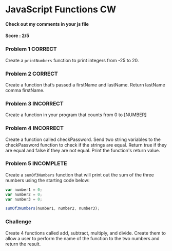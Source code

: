 # JavaScript Functions CW
#### Check out my comments in your js file
#### Score : 2/5
### Problem 1 CORRECT

Create a ```printNumbers``` function to print integers from -25 to 20.

### Problem 2 CORRECT
Create a function that’s passed a firstName and lastName. Return lastName comma firstName.

### Problem 3 INCORRECT
Create a function in your program that counts from 0 to [NUMBER]

### Problem 4 INCORRECT
Create a function called checkPassword. Send two string variables to the checkPassword function to check if the strings are equal. Return true if they are equal and false if they are not equal. Print the function's return value.

### Problem 5 INCOMPLETE
Create a ```sumOf3Numbers``` function that will print out the sum of the three numbers using the starting code below:
```javascript
var number1 = 0;
var number2 = 0;
var number3 = 0;

sumOf3Numbers(number1, number2, number3);
```

### Challenge
Create 4 functions called add, subtract, multiply, and divide. Create them to allow a user to perform the name of the function to the two numbers and return the result.
